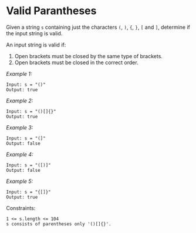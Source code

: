 # Valid Parantheses

Given a string `s` containing just the characters `(`, `)`, `{`, `}`, `[` and `]`, determine if the input string is valid.

An input string is valid if:

1) Open brackets must be closed by the same type of brackets.
2) Open brackets must be closed in the correct order.

*Example 1:*

    Input: s = "()"
    Output: true

*Example 2:*

    Input: s = "()[]{}"
    Output: true

*Example 3:*

    Input: s = "(]"
    Output: false

*Example 4:*

    Input: s = "([)]"
    Output: false

*Example 5:*

    Input: s = "{[]}"
    Output: true

Constraints:

    1 <= s.length <= 104
    s consists of parentheses only '()[]{}'.

